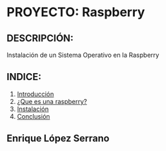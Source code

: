 # PROYECTO: Raspberry

## DESCRIPCIÓN:
Instalación de un Sistema Operativo en la Raspberry

## INDICE:
1. [Introducción](https://github.com/kikelopser/proyecto/blob/main/INTRODUCCION.md)
2. [¿Que es una raspberry?](https://github.com/kikelopser/proyecto/blob/main/RASPBERRY.md)
3. [Instalación](https://github.com/kikelopser/proyecto/blob/main/INSTALACION.md)
4. [Conclusión]()

## Enrique López Serrano
